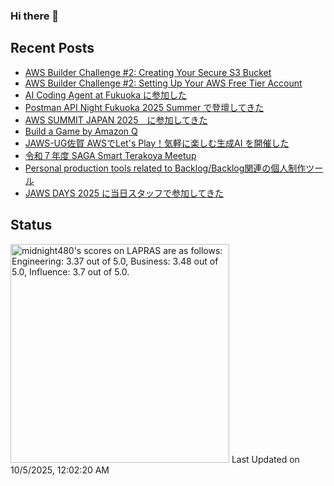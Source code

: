### Hi there 👋

<!--
**midnight480/midnight480** is a ✨ _special_ ✨ repository because its `README.md` (this file) appears on your GitHub profile.

Here are some ideas to get you started:

- 🔭 I'm currently working on ...
- 🌱 I'm currently learning ...
- 👯 I'm looking to collaborate on ...
- 🤔 I'm looking for help with ...
- 💬 Ask me about ...
- 📫 How to reach me: ...
- 😄 Pronouns: ...
- ⚡ Fun fact: ...
-->

## Recent Posts
<!--[START POSTS]-->
- [AWS Builder Challenge #2: Creating Your Secure S3 Bucket](https://midnight480.com/posts/aws-builder-challenge-2-2)
- [AWS Builder Challenge #2: Setting Up Your AWS Free Tier Account](https://midnight480.com/posts/aws-builder-challenge-2-1)
- [AI Coding Agent at Fukuoka に参加した](https://midnight480.com/posts/ai-coding-agent-at-fukuoka-2025)
- [Postman API Night Fukuoka 2025 Summer で登壇してきた](https://midnight480.com/posts/postman-api-night-fukuoka-summer-2025)
- [AWS SUMMIT JAPAN 2025　に参加してきた](https://midnight480.com/posts/aws-summit-japan-2025)
- [Build a Game by Amazon Q](https://midnight480.com/posts/20250611-amazon-q-dev-cli)
- [JAWS-UG佐賀 AWSでLet's Play！気軽に楽しむ生成AI を開催した](https://midnight480.com/posts/jawsug-saga-20250531)
- [令和７年度 SAGA Smart Terakoya Meetup  ](https://midnight480.com/posts/saga-smart-terakoya-20250516)
- [Personal production tools related to Backlog/Backlog関連の個人制作ツール](https://midnight480.com/posts/backlog-tools)
- [JAWS DAYS 2025 に当日スタッフで参加してきた](https://midnight480.com/posts/jaws-days-2025)
<!--[END POSTS]-->

## Status
<!--START_SECTION:lapras-card-->
<p ><a href="https://lapras.com/public/midnight480" target="_blank" rel="noopener noreferrer"><img alt="midnight480's scores on LAPRAS are as follows: Engineering: 3.37 out of 5.0, Business: 3.48 out of 5.0, Influence: 3.7 out of 5.0." src="https://lapras-card-generator.vercel.app/api/svg?e=3.37&b=3.48&i=3.7&b1=%23887d65&b2=%23fcfcfc&i1=%23e2e0dc&i2=%23cca785&l=en" width="350" ></a>  
Last Updated on 10/5/2025, 12:02:20 AM</p>
<!--END_SECTION:lapras-card-->